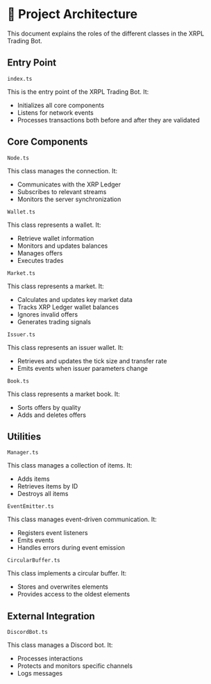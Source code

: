 # 📂 Project Architecture

This document explains the roles of the different classes in the XRPL Trading Bot.

## Entry Point

`index.ts`

This is the entry point of the XRPL Trading Bot.
It:
+ Initializes all core components
+ Listens for network events
+ Processes transactions both before and after they are validated

## Core Components

`Node.ts`

This class manages the connection.
It:
+ Communicates with the XRP Ledger
+ Subscribes to relevant streams
+ Monitors the server synchronization



`Wallet.ts`

This class represents a wallet.
It:
+ Retrieve wallet information
+ Monitors and updates balances
+ Manages offers
+ Executes trades

`Market.ts`

This class represents a market.
It:
+ Calculates and updates key market data
+ Tracks XRP Ledger wallet balances
+ Ignores invalid offers
+ Generates trading signals

`Issuer.ts`

This class represents an issuer wallet.
It:
+ Retrieves and updates the tick size and transfer rate
+ Emits events when issuer parameters change

`Book.ts`

This class represents a market book.
It:
+ Sorts offers by quality
+ Adds and deletes offers

## Utilities

`Manager.ts`

This class manages a collection of items.
It:
+ Adds items
+ Retrieves items by ID
+ Destroys all items

`EventEmitter.ts`

This class manages event-driven communication.
It:
+ Registers event listeners
+ Emits events
+ Handles errors during event emission

`CircularBuffer.ts`

This class implements a circular buffer.
It:
+ Stores and overwrites elements
+ Provides access to the oldest elements

## External Integration

`DiscordBot.ts`

This class manages a Discord bot.
It:
+ Processes interactions
+ Protects and monitors specific channels
+ Logs messages
